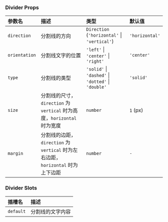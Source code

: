 ### Divider Props

| 参数名 | 描述 | 类型 | 默认值 |
| :--- | :--- | :--- | :--- |
| `direction` | 分割线的方向 | `Direction` (`'horizontal'` \| `'vertical'`) | `'horizontal'` |
| `orientation` | 分割线文字的位置 | `'left'` \| `'center'` \| `'right'` | `'center'` |
| `type` | 分割线的类型 | `'solid'` \| `'dashed'` \| `'dotted'` \| `'double'` | `'solid'` |
| `size` | 分割线的尺寸，`direction` 为 `vertical` 时为高度，`horizontal` 时为宽度 | `number` | `1` (px) |
| `margin` | 分割线的边距，`direction` 为 `vertical` 时为左右边距，`horizontal` 时为上下边距 | `number` | `-` |

### Divider Slots

| 插槽名 | 描述 |
| :--- | :--- |
| `default` | 分割线的文字内容 |